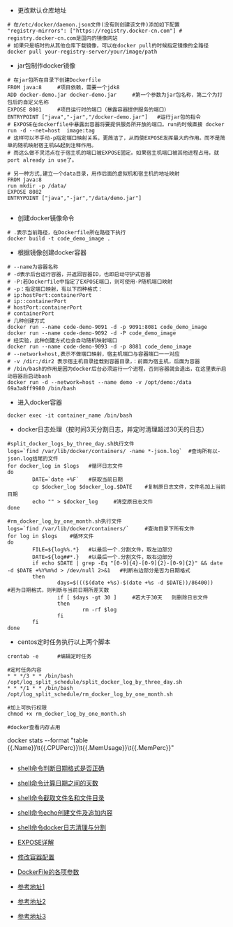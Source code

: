 - 更改默认仓库地址
```
# 在/etc/docker/daemon.json文件(没有则创建该文件)添加如下配置
"registry-mirrors": ["https://registry.docker-cn.com"] # registry.docker-cn.com是国内的镜像网站
# 如果只是临时的从其他仓库下载镜像，可以在docker pull的时候指定镜像的全路径
docker pull your-registry-server/your/image/path
```
- jar包制作docker镜像
```
# 在jar包所在目录下创建Dockerfile
FROM java:8     #项目依赖，需要一个jdk8
ADD docker-demo.jar docker-demo.jar     #第一个参数为jar包名称，第二个为打包后的自定义名称
EXPOSE 8081     #项目运行时的端口（暴露容器提供服务的端口）
ENTRYPOINT ["java","-jar","/docker-demo.jar"]   #运行jar包的指令
# EXPOSE在dockerfile中暴露出容器将要提供服务所开放的端口。run的时候直接 docker run -d --net=host  image:tag
# 这样可以不手动-p指定端口映射关系，更简洁了，从而使EXPOSE发挥最大的作用。而不是简单的随机映射宿主机&&起到注释作用。
# 而这么做不灵活点在于宿主机的端口被EXPOSE固定。如果宿主机端口被其他进程占用，就port already in use了。

# 另一种方式,建立一个data目录，用作后面的虚拟机和宿主机的地址映射
FROM java:8
run mkdir -p /data/   
EXPOSE 8082
ENTRYPOINT ["java","-jar","/data/demo.jar"]


```
- 创建docker镜像命令
```
# .表示当前路径，在Dockerfile所在路径下执行
docker build -t code_demo_image .
```
- 根据镜像创建docker容器
```
# --name为容器名称
# -d表示后台运行容器，并返回容器ID，也即启动守护式容器
# -P:若Dockerfile中指定了EXPOSE端口，则可使用-P随机端口映射
# -p：指定端口映射，有以下四种格式：
# ip:hostPort:containerPort
# ip::containerPort
# hostPort:containerPort
# containerPort
# 几种创建方式
docker run --name code-demo-9091 -d -p 9091:8081 code_demo_image
docker run --name code-demo-9092 -d -P code_demo_image
# 经实验，此种创建方式也会自动随机映射端口
docker run --name code-demo-9093 -d -p 8081 code_demo_image
# --network=host,表示不做端口映射，宿主机端口与容器端口一一对应
# -v /dir:/dir2 表示宿主机目录挂载到容器目录，：前面为宿主机，后面为容器
# /bin/bash的作用是因为docker后台必须运行一个进程，否则容器就会退出，在这里表示启动容器后启动bash
docker run -d --network=host --name demo -v /opt/demo:/data 69a3a8ff9980 /bin/bash

```
- 进入docker容器
```
docker exec -it container_name /bin/bash
```
- docker日志处理（按时间3天分割日志，并定时清理超过30天的日志）
```
#split_docker_logs_by_three_day.sh执行文件
logs=`find /var/lib/docker/containers/ -name *-json.log`  #查询所有以-json.log结尾的文件
for docker_log in $logs   #循环日志文件
do
        DATE=`date +%F`   #获取当前日期
        cp $docker_log $docker_log.$DATE    #复制原日志文件，文件名加上当前日期
        echo "" > $docker_log     #清空原日志文件
done

#rm_docker_log_by_one_month.sh执行文件
logs=`find /var/lib/docker/containers/`     #查询目录下所有文件
for log in $logs    #循环文件
do
        FILE=${log%%.*}   #以最后一个.分割文件，取左边部分
        DATE=${log##*.}   #以最后一个.分割文件，取右边部分
        if echo $DATE | grep -Eq "[0-9]{4}-[0-9]{2}-[0-9]{2}" && date -d $DATE +%Y%m%d > /dev/null 2>&1   #判断右边部分是否为日期格式
        then
                days=$((($(date +%s)-$(date +%s -d $DATE))/86400))    #若为日期格式，则判断与当前日期所差天数
                if [ $days -gt 30 ]     #若大于30天   则删除日志文件
                then
                        rm -rf $log
                fi
        fi
done
```
- centos定时任务执行以上两个脚本
```
crontab -e      #编辑定时任务

#定时任务内容
* * */3 * * /bin/bash /opt/log_split_schedule/split_docker_log_by_three_day.sh
* * */1 * * /bin/bash /opt/log_split_schedule/rm_docker_log_by_one_month.sh

#加上可执行权限
chmod +x rm_docker_log_by_one_month.sh

#docker查看内存占用
```
docker stats --format "table {{.Name}}\t{{.CPUPerc}}\t{{.MemUsage}}\t{{.MemPerc}}"
```
```
- [shell命令判断日期格式是否正确](https://blog.csdn.net/weixin_30725315/article/details/97744504)
- [shell命令计算日期之间的天数](https://blog.csdn.net/mydriverc2/article/details/78592107)
- [shell命令截取文件名和文件目录](https://blog.csdn.net/u010670689/article/details/53425111)
- [shell命令echo创建文件及追加内容](https://blog.csdn.net/wwwlyj123321/article/details/81669342)
- [shell命令docker日志清理与分割](https://blog.csdn.net/GX_1_11_real/article/details/84537720)

- [EXPOSE详解](https://blog.csdn.net/finalheart/article/details/100751447)
- [修改容器配置](https://www.jianshu.com/p/1c4ca951849d)
- [DockerFile的各项参数](https://cloud.tencent.com/developer/news/275000)
- [参考地址1](https://www.jianshu.com/p/a84e8cf33b34)
- [参考地址2](https://blog.csdn.net/lizhiqiang1217/article/details/89070075)
- [参考地址3](https://blog.csdn.net/yufei_java/article/details/78739667)
